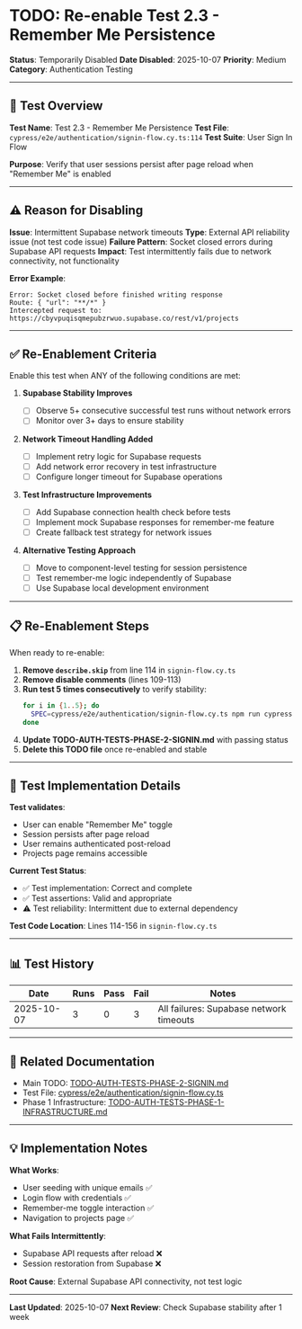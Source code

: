 # TODO: Re-enable Test 2.3 - Remember Me Persistence

**Status**: Temporarily Disabled
**Date Disabled**: 2025-10-07
**Priority**: Medium
**Category**: Authentication Testing

---

## 🎯 Test Overview

**Test Name**: Test 2.3 - Remember Me Persistence
**Test File**: `cypress/e2e/authentication/signin-flow.cy.ts:114`
**Test Suite**: User Sign In Flow

**Purpose**: Verify that user sessions persist after page reload when "Remember Me" is enabled

---

## ⚠️ Reason for Disabling

**Issue**: Intermittent Supabase network timeouts
**Type**: External API reliability issue (not test code issue)
**Failure Pattern**: Socket closed errors during Supabase API requests
**Impact**: Test intermittently fails due to network connectivity, not functionality

**Error Example**:

```
Error: Socket closed before finished writing response
Route: { "url": "**/*" }
Intercepted request to: https://cbyvpuqisqmepubzrwuo.supabase.co/rest/v1/projects
```

---

## ✅ Re-Enablement Criteria

Enable this test when ANY of the following conditions are met:

1. **Supabase Stability Improves**

   - [ ] Observe 5+ consecutive successful test runs without network errors
   - [ ] Monitor over 3+ days to ensure stability

2. **Network Timeout Handling Added**

   - [ ] Implement retry logic for Supabase requests
   - [ ] Add network error recovery in test infrastructure
   - [ ] Configure longer timeout for Supabase operations

3. **Test Infrastructure Improvements**

   - [ ] Add Supabase connection health check before tests
   - [ ] Implement mock Supabase responses for remember-me feature
   - [ ] Create fallback test strategy for network issues

4. **Alternative Testing Approach**
   - [ ] Move to component-level testing for session persistence
   - [ ] Test remember-me logic independently of Supabase
   - [ ] Use Supabase local development environment

---

## 📋 Re-Enablement Steps

When ready to re-enable:

1. **Remove `describe.skip`** from line 114 in `signin-flow.cy.ts`
2. **Remove disable comments** (lines 109-113)
3. **Run test 5 times consecutively** to verify stability:
   ```bash
   for i in {1..5}; do
     SPEC=cypress/e2e/authentication/signin-flow.cy.ts npm run cypress:docker:test:spec
   done
   ```
4. **Update TODO-AUTH-TESTS-PHASE-2-SIGNIN.md** with passing status
5. **Delete this TODO file** once re-enabled and stable

---

## 🧪 Test Implementation Details

**Test validates**:

- User can enable "Remember Me" toggle
- Session persists after page reload
- User remains authenticated post-reload
- Projects page remains accessible

**Current Test Status**:

- ✅ Test implementation: Correct and complete
- ✅ Test assertions: Valid and appropriate
- ⚠️ Test reliability: Intermittent due to external dependency

**Test Code Location**: Lines 114-156 in `signin-flow.cy.ts`

---

## 📊 Test History

| Date       | Runs | Pass | Fail | Notes                                   |
| ---------- | ---- | ---- | ---- | --------------------------------------- |
| 2025-10-07 | 3    | 0    | 3    | All failures: Supabase network timeouts |

---

## 🔗 Related Documentation

- Main TODO: [TODO-AUTH-TESTS-PHASE-2-SIGNIN.md](./TODO-AUTH-TESTS-PHASE-2-SIGNIN.md)
- Test File: [cypress/e2e/authentication/signin-flow.cy.ts](cypress/e2e/authentication/signin-flow.cy.ts)
- Phase 1 Infrastructure: [TODO-AUTH-TESTS-PHASE-1-INFRASTRUCTURE.md](./TODO-AUTH-TESTS-PHASE-1-INFRASTRUCTURE.md)

---

## 💡 Implementation Notes

**What Works**:

- User seeding with unique emails ✅
- Login flow with credentials ✅
- Remember-me toggle interaction ✅
- Navigation to projects page ✅

**What Fails Intermittently**:

- Supabase API requests after reload ❌
- Session restoration from Supabase ❌

**Root Cause**: External Supabase API connectivity, not test logic

---

**Last Updated**: 2025-10-07
**Next Review**: Check Supabase stability after 1 week
